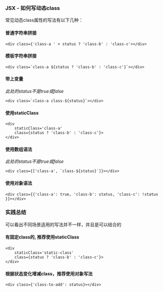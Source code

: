 ### JSX - 如何写动态class

常见动态class属性的写法有以下几种：

#### 普通字符串拼接

```react
<div class={'class-a ' + status ? 'class-b' : 'class-c'></div>
```

#### 模板字符串拼接

```react
<div class=`class-a ${status ? 'class-b' : 'class-c'}`></div>
```

#### 带上变量

*此处的status不是true或false*

```react
<div class=`class-a class-${status}`></div>
```

#### 使用staticClass

```react
<div 
    staticClass='class-a' 
    class={status ? 'class-b' : 'class-c'}>
</div>
```

#### 使用数组语法

*此处的status不是true或false*

```react
<div class={['class-a', `class-${status}`]}></div>
```

#### 使用对象语法

```react
<div class={{'class-a': true, 'class-b': status, 'class-c': !status }}></div>
```



### 实践总结

可以看出不同场景适用的写法并不一样，并且是可以结合的

#### 有固定class的, 推荐使用staticClass

```react
<div 
    staticClass='static-class' 
    class={status ? 'class-b' : 'class-c'}>
</div>
```



#### 根据状态变化增减class，推荐使用对象写法

```react
<div class={'class-to-add': status}></div>
```

